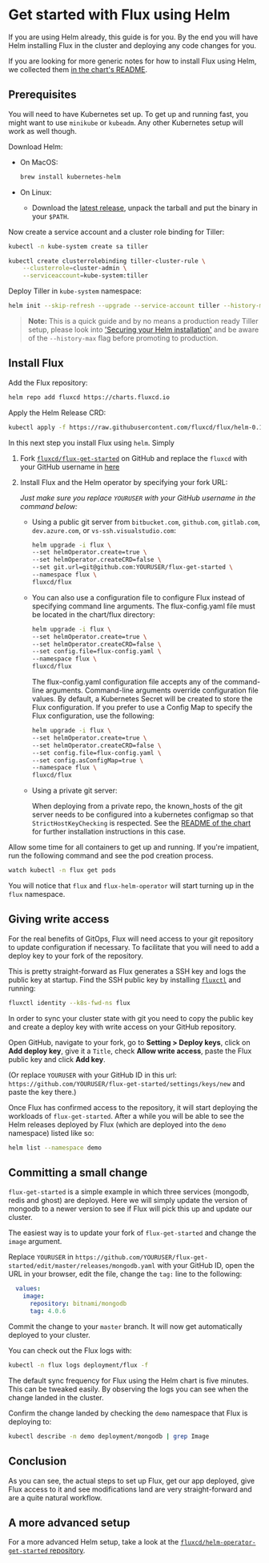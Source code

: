# Get started with Flux using Helm

If you are using Helm already, this guide is for you. By the end
you will have Helm installing Flux in the cluster and deploying
any code changes for you.

If you are looking for more generic notes for how to install Flux
using Helm, we collected them [in the chart's
README](https://github.com/fluxcd/flux/blob/master/chart/flux/README.md#).

## Prerequisites

You will need to have Kubernetes set up. To get up and running fast,
you might want to use `minikube` or `kubeadm`. Any other Kubernetes
setup will work as well though.

Download Helm:

- On MacOS:

  ```sh
  brew install kubernetes-helm
  ```

- On Linux:
  - Download the [latest release](https://github.com/kubernetes/helm/releases/latest),
    unpack the tarball and put the binary in your `$PATH`.

Now create a service account and a cluster role binding for Tiller:

```sh
kubectl -n kube-system create sa tiller

kubectl create clusterrolebinding tiller-cluster-rule \
    --clusterrole=cluster-admin \
    --serviceaccount=kube-system:tiller
```

Deploy Tiller in `kube-system` namespace:

```sh
helm init --skip-refresh --upgrade --service-account tiller --history-max 10
```

> **Note:** This is a quick guide and by no means a production ready
> Tiller setup, please look into ['Securing your Helm installation'](https://helm.sh/docs/using_helm/#securing-your-helm-installation)
> and be aware of the `--history-max` flag before promoting to
> production.

## Install Flux

Add the Flux repository:

```sh
helm repo add fluxcd https://charts.fluxcd.io
```

Apply the Helm Release CRD:

```sh
kubectl apply -f https://raw.githubusercontent.com/fluxcd/flux/helm-0.10.1/deploy-helm/flux-helm-release-crd.yaml
```

In this next step you install Flux using `helm`. Simply

 1. Fork [`fluxcd/flux-get-started`](https://github.com/fluxcd/flux-get-started)
    on GitHub and replace the `fluxcd` with your GitHub username in
    [here](https://github.com/fluxcd/flux-get-started/blob/master/releases/ghost.yaml#L13)
 1. Install Flux and the Helm operator by specifying your fork URL:

      *Just make sure you replace `YOURUSER` with your GitHub username
      in the command below:*

    - Using a public git server from `bitbucket.com`, `github.com`, `gitlab.com`, `dev.azure.com`, or `vs-ssh.visualstudio.com`:

      ```sh
      helm upgrade -i flux \
      --set helmOperator.create=true \
      --set helmOperator.createCRD=false \
      --set git.url=git@github.com:YOURUSER/flux-get-started \
      --namespace flux \
      fluxcd/flux
      ```
      
    - You can also use a configuration file to configure Flux instead of specifying command line arguments. The flux-config.yaml file must be located in the chart/flux directory:

      ```sh
      helm upgrade -i flux \
      --set helmOperator.create=true \
      --set helmOperator.createCRD=false \
      --set config.file=flux-config.yaml \
      --namespace flux \
      fluxcd/flux
      ```

      The flux-config.yaml configuration file accepts any of the command-line arguments. Command-line arguments override configuration file values. By default, a Kubernetes Secret will be created to store the Flux configuration. If you prefer to use a Config Map to specify the Flux configuration, use the following:

      ```sh
      helm upgrade -i flux \
      --set helmOperator.create=true \
      --set helmOperator.createCRD=false \
      --set config.file=flux-config.yaml \
      --set config.asConfigMap=true \
      --namespace flux \
      fluxcd/flux
      ```

    - Using a private git server:

      When deploying from a private repo, the known_hosts of the git server needs
      to be configured into a kubernetes configmap so that `StrictHostKeyChecking` is respected.
      See the [README of the chart](https://github.com/fluxcd/flux/blob/master/chart/flux/README.md#to-install-flux-with-the-helm-operator-and-a-private-git-repository)
      for further installation instructions in this case.

Allow some time for all containers to get up and running. If you're
impatient, run the following command and see the pod creation
process.

```sh
watch kubectl -n flux get pods
```

You will notice that `flux` and `flux-helm-operator` will start
turning up in the `flux` namespace.

## Giving write access

For the real benefits of GitOps, Flux will need access to your
git repository to update configuration if necessary. To facilitate
that you will need to add a deploy key to your fork of the
repository.

This is pretty straight-forward as Flux generates a SSH key and
logs the public key at startup. Find the SSH public key by
installing [`fluxctl`](../references/fluxctl.md) and running:

```sh
fluxctl identity --k8s-fwd-ns flux
```

In order to sync your cluster state with git you need to copy the
public key and create a deploy key with write access on your GitHub
repository.

Open GitHub, navigate to your fork, go to **Setting > Deploy keys**,
click on **Add deploy key**, give it a `Title`, check **Allow write
access**, paste the Flux public key and click **Add key**.

(Or replace `YOURUSER` with your GitHub ID in this url:
`https://github.com/YOURUSER/flux-get-started/settings/keys/new` and
paste the key there.)

Once Flux has confirmed access to the repository, it will start
deploying the workloads of `flux-get-started`. After a while you
will be able to see the Helm releases deployed by Flux (which are
deployed into the `demo` namespace) listed like so:

```sh
helm list --namespace demo
```

## Committing a small change

`flux-get-started` is a simple example in which three services
(mongodb, redis and ghost) are deployed. Here we will simply update the
version of mongodb to a newer version to see if Flux will pick this
up and update our cluster.

The easiest way is to update your fork of `flux-get-started` and
change the `image` argument.

Replace `YOURUSER` in `https://github.com/YOURUSER/flux-get-started/edit/master/releases/mongodb.yaml`
with your GitHub ID, open the URL in your browser, edit the file,
change the `tag:` line to the following:

```yaml
  values:
    image:
      repository: bitnami/mongodb
      tag: 4.0.6
```

Commit the change to your `master` branch. It will now get
automatically deployed to your cluster.

You can check out the Flux logs with:

```sh
kubectl -n flux logs deployment/flux -f
```

The default sync frequency for Flux using the Helm chart is
five minutes. This can be tweaked easily. By observing the logs
you can see when the change landed in the cluster.

Confirm the change landed by checking the `demo` namespace that
Flux is deploying to:

```sh
kubectl describe -n demo deployment/mongodb | grep Image
```

## Conclusion

As you can see, the actual steps to set up Flux, get our app
deployed, give Flux access to it and see modifications land are
very straight-forward and are a quite natural workflow.

## A more advanced setup

For a more advanced Helm setup, take a look at the
[`fluxcd/helm-operator-get-started` repository](https://github.com/fluxcd/helm-operator-get-started).
